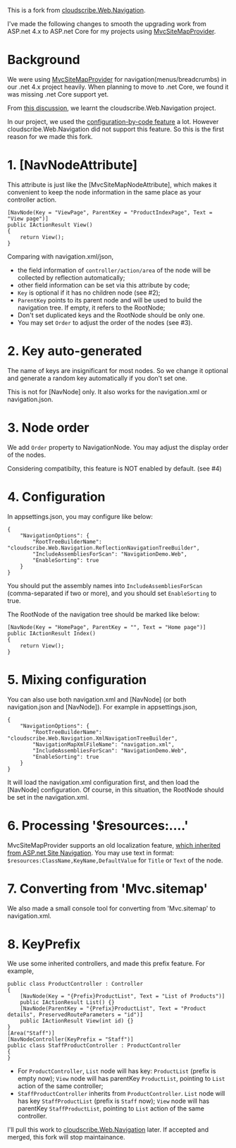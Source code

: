 This is a fork from [cloudscribe.Web.Navigation](https://github.com/cloudscribe/cloudscribe.Web.Navigation). 

I've made the following changes to smooth the upgrading work from ASP.net 4.x to ASP.net Core for my projects using [MvcSiteMapProvider](https://github.com/maartenba/MvcSiteMapProvider/).

# Background

We were using [MvcSiteMapProvider](https://github.com/maartenba/MvcSiteMapProvider/) for navigation(menus/breadcrumbs) in our .net 4.x project heavily. When planning to move to .net Core, we found it was missing .net Core support yet.

From [this discussion](https://github.com/maartenba/MvcSiteMapProvider/issues/394), we learnt the cloudscribe.Web.Navigation project. 

In our project, we used the [configuration-by-code feature](https://github.com/maartenba/MvcSiteMapProvider/wiki/Defining-sitemap-nodes-using-.NET-attributes) a lot. However cloudscribe.Web.Navigation did not support this feature. So this is the first reason for we made this fork.

# 1. [NavNodeAttribute]

This attribute is just like the [MvcSiteMapNodeAttribute], which makes it convenient to keep the node information in the same place as your controller action.

    [NavNode(Key = "ViewPage", ParentKey = "ProductIndexPage", Text = "View page")]
    public IActionResult View()
    {
        return View();
    }

Comparing with navigation.xml/json, 
* the field information of `controller/action/area` of the node will be collected by reflection automatically;
* other field information can be set via this attribute by code;
* `Key` is optional if it has no children node (see #2);
* `ParentKey` points to its parent node and will be used to build the navigation tree. If empty, it refers to the RootNode;
* Don't set duplicated keys and the RootNode should be only one.
* You may set `Order` to adjust the order of the nodes (see #3).

# 2. Key auto-generated

The name of keys are insignificant for most nodes. So we change it optional and generate a random key automatically if you don't set one.

This is not for [NavNode] only. It also works for the navigation.xml or navigation.json.

# 3. Node order

We add `Order` property to NavigationNode. You may adjust the display order of the nodes. 

Considering compatibilty, this feature is NOT enabled by default. (see #4)

# 4. Configuration

In appsettings.json, you may configure like below:

    {
        "NavigationOptions": {
            "RootTreeBuilderName": "cloudscribe.Web.Navigation.ReflectionNavigationTreeBuilder",
            "IncludeAssembliesForScan": "NavigationDemo.Web",
            "EnableSorting": true
        }
    }

You should put the assembly names into `IncludeAssembliesForScan` (comma-separated if two or more), and you should set `EnableSorting` to true.

The RootNode of the navigation tree should be marked like below:

    [NavNode(Key = "HomePage", ParentKey = "", Text = "Home page")]
    public IActionResult Index()
    {
        return View();
    }

# 5. Mixing configuration

You can also use both navigation.xml and [NavNode] (or both navigation.json and [NavNode]). For example in appsettings.json,

    {
        "NavigationOptions": {
            "RootTreeBuilderName": "cloudscribe.Web.Navigation.XmlNavigationTreeBuilder",
            "NavigationMapXmlFileName": "navigation.xml",
            "IncludeAssembliesForScan": "NavigationDemo.Web",
            "EnableSorting": true
        }
    }

It will load the navigation.xml configuration first, and then load the [NavNode] configuration. Of course, in this situation, the RootNode should be set in the navigation.xml.

# 6. Processing '$resources:....'

MvcSiteMapProvider supports an old localization feature, [which inherited from ASP.net Site Navigation](https://docs.microsoft.com/en-us/previous-versions/aspnet/ms178427(v=vs.100)?redirectedfrom=MSDN). You may use text in format: `$resources:ClassName,KeyName,DefaultValue` for `Title` or `Text` of the node.

# 7. Converting from 'Mvc.sitemap'

We also made a small console tool for converting from 'Mvc.sitemap' to navigation.xml.

# 8. KeyPrefix

We use some inherited controllers, and made this prefix feature. For example,

	public class ProductController : Controller
	{
		[NavNode(Key = "{Prefix}ProductList", Text = "List of Products")]
		public IActionResult List() {}
		[NavNode(ParentKey = "{Prefix}ProductList", Text = "Product details", PreservedRouteParameters = "id")]
		public IActionResult View(int id) {}
	}
	[Area("Staff")]
	[NavNodeController(KeyPrefix = "Staff")]
	public class StaffProductController : ProductController
	{
	}

* For `ProductController`, `List` node will has key: `ProductList` (prefix is empty now); `View` node will has parentKey `ProductList`, pointing to `List` action of the same controller;
* `StaffProductController` inherits from `ProductController`. `List` node will has key `StaffProductList` (prefix is `Staff` now); `View` node will has parentKey `StaffProductList`, pointing to `List` action of the same controller.


I'll pull this work to [cloudscribe.Web.Navigation](https://github.com/cloudscribe/cloudscribe.Web.Navigation) later. If accepted and merged, this fork will stop maintainance.

